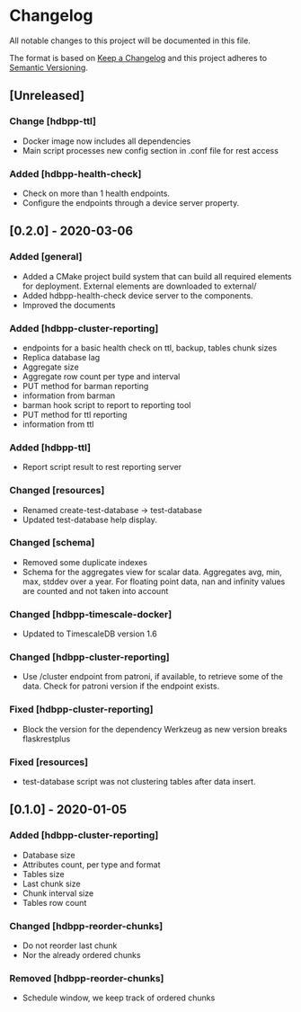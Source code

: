# Changelog

All notable changes to this project will be documented in this file.

The format is based on [Keep a Changelog](http://keepachangelog.com/en/1.0.0/)
and this project adheres to [Semantic Versioning](http://semver.org/spec/v2.0.0.html).

## [Unreleased]

### Change [hdbpp-ttl]

* Docker image now includes all dependencies
* Main script processes new config section in .conf file for rest access

### Added [hdbpp-health-check]

- Check on more than 1 health endpoints.
- Configure the endpoints through a device server property.

## [0.2.0] - 2020-03-06

### Added [general]

- Added a CMake project build system that can build all required elements for deployment. External elements are downloaded to external/
- Added hdbpp-health-check device server to the components.
- Improved the documents

### Added [hdbpp-cluster-reporting]

- endpoints for a basic health check on ttl, backup, tables chunk sizes
- Replica database lag
- Aggregate size
- Aggregate row count per type and interval
- PUT method for barman reporting
- information from barman
- barman hook script to report to reporting tool
- PUT method for ttl reporting
- information from ttl

### Added [hdbpp-ttl]

- Report script result to rest reporting server

### Changed [resources]

- Renamed create-test-database -> test-database
- Updated test-database help display.

### Changed [schema]

- Removed some duplicate indexes
- Schema for the aggregates view for scalar data. Aggregates avg, min, max, stddev over a year. For floating point data, nan and infinity values are counted and not taken into account

### Changed [hdbpp-timescale-docker]

- Updated to TimescaleDB version 1.6

### Changed [hdbpp-cluster-reporting]

- Use /cluster endpoint from patroni, if available, to retrieve some of the data. Check for patroni version if the endpoint exists.

### Fixed [hdbpp-cluster-reporting]

- Block the version for the dependency Werkzeug as new version breaks flaskrestplus

### Fixed [resources]

- test-database script was not clustering tables after data insert.

## [0.1.0] - 2020-01-05

### Added [hdbpp-cluster-reporting]

- Database size
- Attributes count, per type and format
- Tables size
- Last chunk size
- Chunk interval size
- Tables row count

### Changed [hdbpp-reorder-chunks]

- Do not reorder last chunk
- Nor the already ordered chunks 

### Removed [hdbpp-reorder-chunks]

- Schedule window, we keep track of ordered chunks

